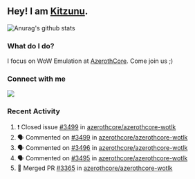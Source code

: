 ## Hey! I am [Kitzunu](https://Github.com/Kitzunu).

![Anurag's github stats](https://github-readme-stats.kitzunu.vercel.app/api?username=Kitzunu&show_icons=true)

### What do I do?

I focus on WoW Emulation at [AzerothCore](https://Github.com/AzerothCore). Come join us ;)

### Connect with me
[![](https://img.shields.io/badge/AzerothCore%20Discord-Connect%20with%20me!-green)](https://discord.com/invite/gkt4y2x)

### Recent Activity

<!--START_SECTION:activity-->
1. ❗️ Closed issue [#3499](https://github.com//azerothcore/azerothcore-wotlk/issues/3499) in [azerothcore/azerothcore-wotlk](https://github.com//azerothcore/azerothcore-wotlk)
2. 🗣 Commented on [#3499](https://github.com//azerothcore/azerothcore-wotlk/issues/3499) in [azerothcore/azerothcore-wotlk](https://github.com//azerothcore/azerothcore-wotlk)
3. 🗣 Commented on [#3496](https://github.com//azerothcore/azerothcore-wotlk/issues/3496) in [azerothcore/azerothcore-wotlk](https://github.com//azerothcore/azerothcore-wotlk)
4. 🗣 Commented on [#3495](https://github.com//azerothcore/azerothcore-wotlk/issues/3495) in [azerothcore/azerothcore-wotlk](https://github.com//azerothcore/azerothcore-wotlk)
5. 🎉 Merged PR [#3365](https://github.com//azerothcore/azerothcore-wotlk/pull/3365) in [azerothcore/azerothcore-wotlk](https://github.com//azerothcore/azerothcore-wotlk)
<!--END_SECTION:activity-->
